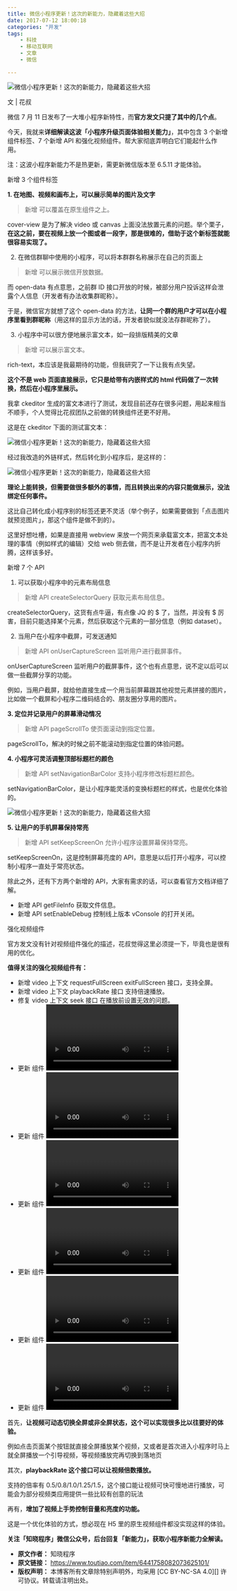 ```yaml
---
title: 微信小程序更新！这次的新能力，隐藏着这些大招
date: 2017-07-12 18:00:18
categories: "开发"
tags:
	- 科技
	- 移动互联网
	- 文章
	- 微信

---
```


![微信小程序更新！这次的新能力，隐藏着这些大招][ZQJQ-Y3VR-NJZ2.jpg]

文 | 花叔

微信 7 月 11 日发布了一大堆小程序新特性，而**官方发文只提了其中的几个点**。

今天，我就来**详细解读这波「小程序升级页面体验相关能力」**，其中包含 3 个新增组件标签、7 个新增 API 和强化视频组件。帮大家彻底弄明白它们能起什么作用。

注：这波小程序新能力不是热更新，需更新微信版本至 6.5.11 才能体验。

新增 3 个组件标签

**1. 在地图、视频和画布上，可以展示简单的图片及文字**

> 新增 <cover-view /> 可以覆盖在原生组件之上。

cover-view 是为了解决 video 或 canvas 上面没法放置元素的问题。举个栗子，**在这之前，要在视频上放一个图或者一段字，那是很难的，借助于这个新标签就能很容易实现了。**

2. 在微信群聊中使用的小程序，可以将本群群名称展示在自己的页面上

> 新增 <open-data /> 可以展示微信开放数据。

而 open-data 有点意思，之前群 ID 接口开放的时候，被部分用户投诉这样会泄露个人信息（开发者有办法收集群昵称）。

于是，微信官方就想了这个 open-data 的方法，**让同一个群的用户才可以在小程序里看到群昵称**（用这样的显示方法的话，开发者貌似就没法存群昵称了）。

3. 小程序中可以很方便地展示富文本，如一段排版精美的文章

> 新增 <rich-text /> 可以展示富文本。

rich-text，本应该是我最期待的功能，但我研究了一下让我有点失望。

**这个不是 web 页面直接展示，它只是给带有内嵌样式的 html 代码做了一次转换，然后在小程序里展示。**

我拿 ckeditor 生成的富文本进行了测试，发现目前还存在很多问题，用起来相当不顺手，个人觉得比花叔团队之前做的转换组件还更不好用。

这是在 ckeditor 下面的测试富文本：

![微信小程序更新！这次的新能力，隐藏着这些大招][VBYU-AAQZ-UYZE.jpg]

经过我改造的外链样式，然后转化到小程序后，是这样的：

![微信小程序更新！这次的新能力，隐藏着这些大招][J6NM-EMME-BNNI.jpg]

**理论上能转换，但需要做很多额外的事情，而且转换出来的内容只能做展示，没法绑定任何事件。**

这比自己转化成小程序别的标签还更不灵活（举个例子，如果需要做到「点击图片就预览图片」，那这个组件是做不到的）。

这里好想吐槽，如果是直接用 webview 来放一个网页来承载富文本，把富文本处理的事情（例如样式的编辑）交给 web 侧去做，而不是让开发者在小程序内折腾，这样该多好。

新增 7 个 API

1. 可以获取小程序中的元素布局信息

> 新增 API createSelectorQuery 获取元素布局信息。

createSelectorQuery，这货有点牛逼，有点像 JQ 的 $ 了，当然，并没有 $ 厉害，目前只能选择某个元素，然后获取这个元素的一部分信息（例如 dataset）。

2. 当用户在小程序中截屏，可发送通知

> 新增 API onUserCaptureScreen 监听用户进行截屏事件。

onUserCaptureScreen 监听用户的截屏事件，这个也有点意思，说不定以后可以做一些截屏分享的功能。

例如，当用户截屏，就给他直接生成一个用当前屏幕跟其他视觉元素拼接的图片，比如做一个截屏和小程序二维码结合的、朋友圈分享用的图片。

**3. 定位并记录用户的屏幕滑动情况**

> 新增 API pageScrollTo 使页面滚动到指定位置。

pageScrollTo，解决的时候之前不能滚动到指定位置的体验问题。

**4. 小程序可灵活调整顶部标题栏的颜色**

> 新增 API setNavigationBarColor 支持小程序修改标题栏颜色。

setNavigationBarColor，是让小程序能灵活的变换标题栏的样式，也是优化体验的。

![微信小程序更新！这次的新能力，隐藏着这些大招][QEJQ-BVEE-EUAJ.gif]

**5. 让用户的手机屏幕保持常亮**

> 新增 API setKeepScreenOn 允许小程序设置屏幕保持常亮。

setKeepScreenOn，这是控制屏幕亮度的 API，意思是以后打开小程序，可以控制小程序一直处于常亮状态。

除此之外，还有下方两个新增的 API，大家有需求的话，可以查看官方文档详细了解。

 *  新增 API getFileInfo 获取文件信息。
 *  新增 API setEnableDebug 控制线上版本 vConsole 的打开关闭。

强化视频组件

官方发文没有针对视频组件强化的描述，花叔觉得这里必须提一下，毕竟也是很有用的优化。

**值得关注的强化视频组件有：**

 *  新增 video 上下文 requestFullScreen exitFullScreen 接口，支持全屏。
 *  新增 video 上下文 playbackRate 接口 支持倍速播放。
 *  修复 video 上下文 seek 接口 在播放前设置无效的问题。
 *  更新 组件 <video /> 增加 loop 属性支持循环播放 详情。
 *  更新 组件 <video /> 增加 muted 属性支持静音播放 详情。
 *  更新 组件 <video /> 增加 bindfullscreenchange 事件监听视频全屏变化详情。
 *  更新 组件 <video /> 支持手势操作控制音量和亮度。
 *  更新 组件 <video /> 支持视频拖动增加 icon 提示。
 *  更新 组件 <video /> 在 Android 下切换成原生播放器。

首先，**让视频可动态切换全屏或非全屏状态，这个可以实现很多比以往要好的体验。**

例如点击页面某个按钮就直接全屏播放某个视频，又或者是首次进入小程序时马上就全屏播放一个引导视频，等视频播放完再切换到落地页

其次，**playbackRate 这个接口可以让视频倍数播放。**

支持的倍率有 0.5/0.8/1.0/1.25/1.5，这个接口能让视频可快可慢地进行播放，可能会为部分视频类应用提供一些比较有创意的玩法

再有，**增加了视频上手势控制音量和亮度的功能。**

这是一个优化体验的方式，想必现在 H5 里的原生视频组件都没实现这样的体验。

**关注「知晓程序」微信公众号，后台回复「新能力」，获取小程序新能力全解读。**


[ZQJQ-Y3VR-NJZ2.jpg]: static/resources/crawler/ZQJQ-Y3VR-NJZ2.jpg
[VBYU-AAQZ-UYZE.jpg]: static/resources/crawler/VBYU-AAQZ-UYZE.jpg
[J6NM-EMME-BNNI.jpg]: static/resources/crawler/J6NM-EMME-BNNI.jpg
[QEJQ-BVEE-EUAJ.gif]: static/resources/crawler/QEJQ-BVEE-EUAJ.gif
 *  **原文作者：** 知晓程序
 *  **原文链接：** https://www.toutiao.com/item/6441758082073625101/
 *  **版权声明：** 本博客所有文章除特别声明外，均采用 [CC BY-NC-SA 4.0][] 许可协议。转载请注明出处。
